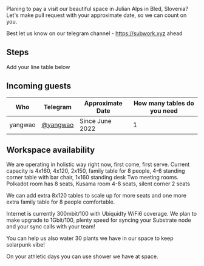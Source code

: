 Planing to pay a visit our beautiful space in Julian Alps in Bled, Slovenia? 
Let's make pull request with your approximate date, so we can count on you. 

Best let us know on our telegram channel - https://subwork.xyz ahead

Steps
---
Add your line table below

Incoming guests
---

| Who | Telegram | Approximate Date | How many tables do you need | 
| --- | --- | --- | --- |
| yangwao | [@yangwao](https://t.me/@yangwao) | Since June 2022 | 1 | 




Workspace availability
---
We are operating in holistic way right now, first come, first serve. 
Current capacity is 4x160, 4x120, 2x150, family table for 8 people, 4-6 standing corner table with bar chair, 1x160 standing desk
Two meeting rooms. Polkadot room has 8 seats, Kusama room 4-8 seats, silent corner 2 seats

We can add extra 8x120 tables to scale up for more seats and one more extra family table for 8 people comfortable.

Internet is currently 300mbit/100 with Ubiquidty WiFi6 coverage. We plan to make upgrade to 1Gbit/100, plenty speed for syncing your Substrate node and your sync calls with your team!

You can help us also water 30 plants we have in our space to keep solarpunk vibe!

On your athletic days you can use shower we have at space.
